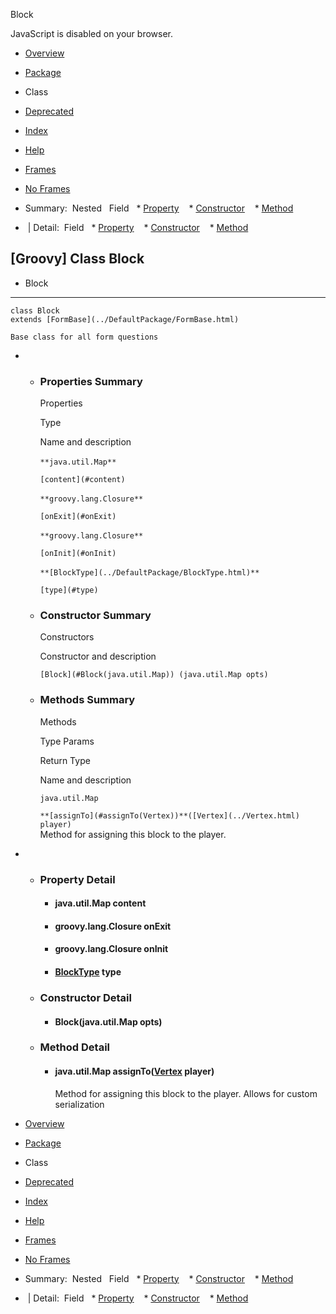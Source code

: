 Block      <!-- if (location.href.indexOf('is-external=true') == -1) { parent.document.title="Block"; } //--> 

<div>JavaScript is disabled on your browser.</div>

[](#skip-navbar_top "Skip navigation links")

*   [Overview](../overview-summary.html)
*   [Package](package-summary.html)
*   Class
*   [Deprecated](../deprecated-list.html)
*   [Index](../index-all.html)
*   [Help](../help-doc.html)

*   [Frames](../index.html?DefaultPackage/Block)
*   [No Frames](Block.html)

*   Summary: 
Nested   Field   *   [Property](#property_summary)
   *   [Constructor](#constructor_summary)
   *   [Method](#method_summary)
   

*    | Detail: 
Field   *   [Property](#prop_detail)
   *   [Constructor](#constructor_detail)
   *   [Method](#method_detail)
   

\[Groovy\] Class Block
----------------------

*   Block

*   * * *
    
      
    
    class Block
    extends [FormBase](../DefaultPackage/FormBase.html)
    
    Base class for all form questions
    

*   *   ### Properties Summary
        
        Properties 
        
        Type
        
        Name and description
        
        `**java.util.Map**` 
        
        `[content](#content)`  
        
        `**groovy.lang.Closure**` 
        
        `[onExit](#onExit)`  
        
        `**groovy.lang.Closure**` 
        
        `[onInit](#onInit)`  
        
        `**[BlockType](../DefaultPackage/BlockType.html)**` 
        
        `[type](#type)`  
        
    
    *   ### Constructor Summary
        
        Constructors 
        
        Constructor and description
        
        `[Block](#Block(java.util.Map)) (java.util.Map opts)`  
        
    
    *   ### Methods Summary
        
        Methods 
        
        Type Params
        
        Return Type
        
        Name and description
        
        `java.util.Map`
        
        `**[assignTo](#assignTo(Vertex))**([Vertex](../Vertex.html) player)`  
        Method for assigning this block to the player.
        

*   *   ### Property Detail
        
        *   #### java.util.Map **content**
            
        
        *   #### groovy.lang.Closure **onExit**
            
        
        *   #### groovy.lang.Closure **onInit**
            
        
        *   #### [BlockType](../DefaultPackage/BlockType.html) **type**
            
    
    *   ### Constructor Detail
        
        *   #### **Block**(java.util.Map opts)
            
    
    *   ### Method Detail
        
        *   #### java.util.Map **assignTo**([Vertex](../Vertex.html) player)
            
            Method for assigning this block to the player. Allows for custom serialization
            

[](#skip-navbar_bottom "Skip navigation links")

*   [Overview](../overview-summary.html)
*   [Package](package-summary.html)
*   Class
*   [Deprecated](../deprecated-list.html)
*   [Index](../index-all.html)
*   [Help](../help-doc.html)

*   [Frames](../index.html?DefaultPackage/Block)
*   [No Frames](Block.html)

*   Summary: 
Nested   Field   *   [Property](#property_summary)
   *   [Constructor](#constructor_summary)
   *   [Method](#method_summary)
   

*    | Detail: 
Field   *   [Property](#prop_detail)
   *   [Constructor](#constructor_detail)
   *   [Method](#method_detail)